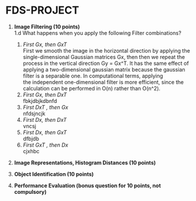 # FDS-PROJECT

1. **Image Filtering (10 points)**\
1.d What happens when you apply the following Filter combinations? 
    
    1. *First Gx, then GxT*\
    First we smooth the image in the horizontal direction by applying the single-dimensional Gaussian matrices Gx, then then we repeat the process in the vertical direction 
    Gy = Gx^T. It has the same effect of applying a two-dimensional gaussian matrix because the gaussian filter is a separable one. In computational terms, applying  
    the independent one-dimensional filter is more efficient, since the calculation can be performed in O(n) rather than O(n^2).
    2. *First Gx, then DxT*\
    fbkjdbjkdbnfd
    3. *First DxT , then Gx*\
    nfdsjncjk
    4. *First Dx, then DxT*\
    vncsj
    5. *First Dx, then GxT*\
    dfbjdb
    6. *First GxT , then Dx*\
    cjxhbc

2. **Image Representations, Histogram Distances (10 points)**

3. **Object Identification (10 points)**

4. **Performance Evaluation (bonus question for 10 points, not compulsory)**
